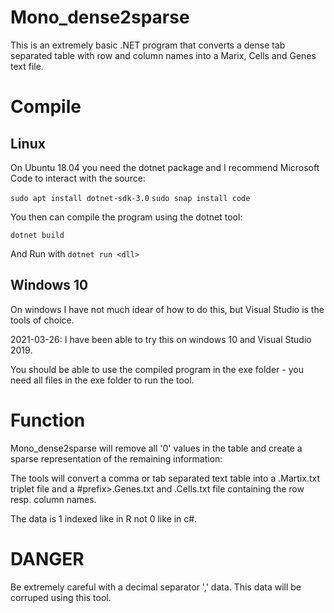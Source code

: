 # Mono_dense2sparse

This is an extremely basic .NET program that converts a dense tab separated table with row and column names into a Marix, Cells and Genes text file.

# Compile

## Linux

On Ubuntu 18.04 you need the dotnet package and I recommend Microsoft Code to interact with the source:

```sudo apt install dotnet-sdk-3.0```
```sudo snap install code```

You then can compile the program using the dotnet tool:

```dotnet build```

And Run with 
```dotnet run <dll>```

## Windows 10

On windows I have not much idear of how to do this, but Visual Studio is the tools of choice.

2021-03-26: I have been able to try this on windows 10 and Visual Studio 2019.

You should be able to use the compiled program in the exe folder - you need all files in the exe folder to run the tool.


# Function

Mono_dense2sparse will remove all '0' values in the table and create a sparse representation of the remaining information:

The tools will convert a comma or tab separated text table into a <prefix>.Martix.txt triplet file and
a #prefix>.Genes.txt and <prefix>.Cells.txt file containing the row resp. column names.

The data is 1 indexed like in R not 0 like in c#.

# DANGER

Be extremely careful with a decimal separator ',' data. This data will be corruped using this tool.
